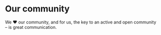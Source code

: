 # Our community

We ❤️ our community, and for us, the key to an active and open community – is great communication.
